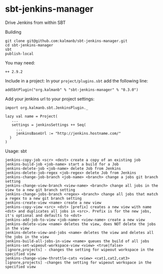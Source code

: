 # sbt-jenkins-manager

Drive Jenkins from within SBT

Building


    git clone git@github.com:kalmanb/sbt-jenkins-manager.git
    cd sbt-jenkins-manager
    sbt
    publish-local

You may need:

    ++ 2.9.2


Include in a project:
In your `project/plugins.sbt` add the following line:

    addSbtPlugin("org.kalmanb" % "sbt-jenkins-manager" % "0.3.0")

Add your jenkins url to your project settings:

    import org.kalmanb.sbt.JenkinsPlugin._

    lazy val name = Project(
       ...
       settings = jenkinsSettings ++ Seq(
         ...
         jenkinsBaseUrl := "http://jenkins.hostname.com/"
      )
    )

Usage:
 sbt

    jenkins-copy-job <scr> <dest> create a copy of an existing job
    jenkins-build-job <job-name> start a build for a Job
    jenkins-delete-job <job-name> delete Job from Jenkins
    jenkins-delete-job-regex <job-regex> delete Job from Jenkins
    jenkins-change-job-branch <job-name> <branch> change a jobs git branch setting
    jenkins-change-view-branch <view-name> <branch> change all jobs in the view to a new git branch setting
    jenkins-change-jobs-branch <regex> <branch> change all jobs that match a regex to a new git branch setting
    jenkins-create-view <name> create a new view
    jenkins-copy-view <src> <dst> [prefix] creates a new view with name <dst> and duplicates all jobs in <src>. Prefix is for the new jobs, it's optional and defaults to <dst>
    jenkins-add-job-to-view <job-name> <view-name> create a new view
    jenkins-delete-view <name> deletes the view, does NOT delete the jobs in the view
    jenkins-delete-view-and-jobs <name> deletes the view and deletes all the jobs in the view
    jenkins-build-all-jobs-in-view <name> queues the build of all jobs
    jenkins-set-wipeout-workspace-view <view> <true|false> [ignore,projects] - changes the setting for wipeout workspace in the specified view
    jenkins-change-view-throttle-cats <view> <cat1,cat2,cat3> [ignore,projects] -changes the setting for wipeout workspace in the specified view
